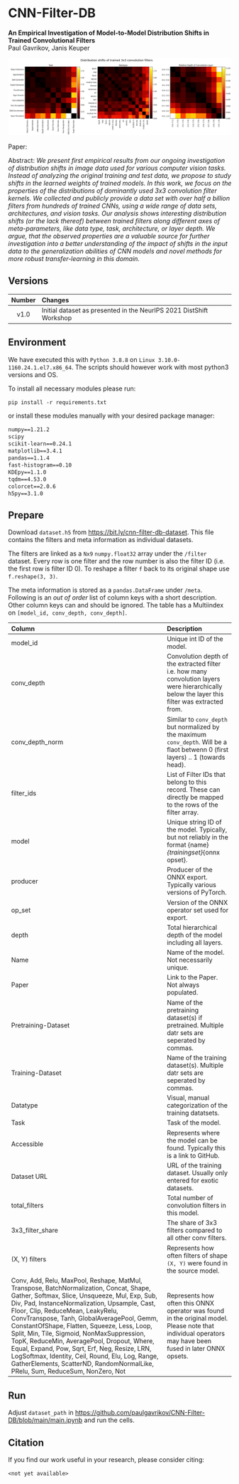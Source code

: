 # CNN-Filter-DB

**An Empirical Investigation of Model-to-Model Distribution Shifts in Trained Convolutional Filters**<br>
Paul Gavrikov, Janis Keuper

![Distribution shifts of trained 3x3 convolution filters](./assets/kl_combined.png)

Paper: <not yet available>

Abstract: *We present first empirical results from our ongoing investigation of distribution shifts in image data used for various computer vision tasks. Instead of analyzing the original training and test data, we propose to study shifts in the learned weights of trained models. In this work, we focus on the properties of the distributions of dominantly used 3x3 convolution filter kernels. We collected and publicly provide a data set with over half a billion filters from hundreds of trained CNNs, using a wide range of data sets, architectures, and vision tasks. Our analysis shows interesting distribution shifts (or the lack thereof) between trained filters along different axes of meta-parameters, like data type, task, architecture, or layer depth. We argue, that the observed properties are a valuable source for further investigation into a better understanding of the impact of shifts in the input data to the generalization abilities of CNN models and novel methods for more robust transfer-learning in this domain.*

## Versions 
  
| Number | Changes |
|:---:|:---|
| v1.0 | Initial dataset as presented in the NeurIPS 2021 DistShift Workshop|

## Environment 
We have executed this with `Python 3.8.8` on `Linux 3.10.0-1160.24.1.el7.x86_64`. The scripts should however work with most python3 versions and OS.

To install all necessary modules please run:
```
pip install -r requirements.txt
```

or install these modules manually with your desired package manager:
```
numpy==1.21.2
scipy
scikit-learn==0.24.1
matplotlib==3.4.1
pandas==1.1.4
fast-histogram==0.10
KDEpy==1.1.0
tqdm==4.53.0
colorcet==2.0.6
h5py==3.1.0
```


## Prepare 
Download `dataset.h5` from https://bit.ly/cnn-filter-db-dataset. This file contains the filters and meta information as individual datasets. 
 
The filters are linked as a `Nx9` `numpy.float32` array under the `/filter` dataset. Every row is one filter and the row number is also the filter ID (i.e. the first row is filter ID 0). To reshape a filter `f` back to its original shape use `f.reshape(3, 3)`.
  
The meta information is stored as a `pandas.DataFrame` under `/meta`. Following is an *out of order* list of column keys with a short description. Other column keys can and should be ignored. The table has a Multiindex on `[model_id, conv_depth, conv_depth]`.
  
| Column                                                                                                                                                                                                                                                                                                                                                                                                                                                                                                                                                                                                         | Description   |
|:---------------------------------------------------------------------------------------------------------------------------------------------------------------------------------------------------------------------------------------------------------------------------------------------------------------------------------------------------------------------------------------------------------------------------------------------------------------------------------------------------------------------------------------------------------------------------------------------------------------|:--------------|
| model_id                                                                                                                                                                                                                                                                                                                                                                                                                                                                                                                                                                                                       | Unique int ID of the model. |
| conv_depth                                                                                                                                                                                                                                                                                                                                                                                                                                                                                                                                                                                                     | Convolution depth of the extracted filter i.e. how many convolution layers were hierarchically below the layer this filter was extracted from.  |
| conv_depth_norm                                                                                                                                                                                                                                                                                                                                                                                                                                                                                                                                                                                                | Similar to `conv_depth` but normalized by the maximum `conv_depth`. Will be a flaot betwenn 0 (first layers) .. 1 (towards head). |
| filter_ids                                                                                                                                                                                                                                                                                                                                                                                                                                                                                                                                                                                                     | List of Filter IDs that belong to this record. These can directly be mapped to the rows of the filter array. |
| model                                                                                                                                                                                                                                                                                                                                                                                                                                                                                                                                                                                                          | Unique string ID of the model. Typically, but not reliably in the format {name}_{trainingset}_{onnx opset}. |
| producer                                                                                                                                                                                                                                                                                                                                                                                                                                                                                                                                                                                                       | Producer of the ONNX export. Typically various versions of PyTorch. |
| op_set                                                                                                                                                                                                                                                                                                                                                                                                                                                                                                                                                                                                         | Version of the ONNX operator set used for export. |
| depth                                                                                                                                                                                                                                                                                                                                                                                                                                                                                                                                                                                                          | Total hierarchical depth of the model including all layers. |
| Name                                                                                                                                                                                                                                                                                                                                                                                                                                                                                                                                                                                                           | Name of the model. Not necessarily unique. |
| Paper                                                                                                                                                       |  Link to the Paper. Not always populated. |  
| Pretraining-Dataset                                                                                                                                                                                                                                                                                                                                                                                                                                                                                                                                                                                            | Name of the pretraining dataset(s) if pretrained. Multiple datr sets are seperated by commas. |
| Training-Dataset                                                                                                                                                                                                                                                                                                                                                                                                                                                                                                                                                                                               | Name of the training dataset(s). Multiple datr sets are seperated by commas.|
| Datatype                                                                                                                                                                                                                                                                                                                                                                                                                                                                                                                                                                                                       | Visual, manual categorization of the training datatsets. |
| Task                                                                                                                                                                                                                                                                                                                                                                                                                                                                                                                                                                                                           | Task of the model. |
| Accessible                                                                                                                                                                                                                                                                                                                                                                                                                                                                                                                                                                                                     | Represents where the model can be found. Typically this is a link to GitHub.  |
| Dataset URL                                                                                                                                                                                                                                                                                                                                                                                                                                                                                                                                                                                                    | URL of the training dataset. Usually only entered for exotic datasets. |
| total_filters                                                                                                                                                                                                                                                                                                                                                                                                                                                                                                                                                                                                  | Total number of convolution filters in this model. |
| 3x3_filter_share                                                                                                                                                                                                                                                                                                                                                                                                                                                                                                                                                                                               | The share of 3x3 filters compared to all other conv filters. |
| (X, Y) filters                                                                                                                                                                                                                                                                                                                                                                                                                                                                                                                                                                                                 | Represents how often filters of shape `(X, Y)` were found in the source model. |
| Conv, Add, Relu, MaxPool, Reshape, MatMul, Transpose, BatchNormalization, Concat, Shape, Gather, Softmax, Slice, Unsqueeze, Mul, Exp, Sub, Div, Pad, InstanceNormalization, Upsample, Cast, Floor, Clip, ReduceMean, LeakyRelu, ConvTranspose, Tanh, GlobalAveragePool, Gemm, ConstantOfShape, Flatten, Squeeze, Less, Loop, Split, Min, Tile, Sigmoid, NonMaxSuppression, TopK, ReduceMin, AveragePool, Dropout, Where, Equal, Expand, Pow, Sqrt, Erf, Neg, Resize, LRN, LogSoftmax, Identity, Ceil, Round, Elu, Log, Range, GatherElements, ScatterND, RandomNormalLike, PRelu, Sum, ReduceSum, NonZero, Not | Represents how often this ONNX operator was found in the original model. Please note that individual operators may have been fused in later ONNX opsets. |


## Run
Adjust `dataset_path` in https://github.com/paulgavrikov/CNN-Filter-DB/blob/main/main.ipynb and run the cells.

## Citation 

If you find our work useful in your research, please consider citing:

```
<not yet available>
```
